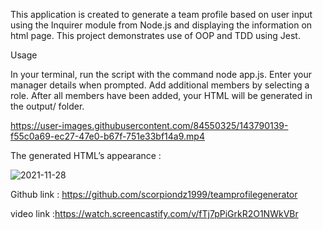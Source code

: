 This application is created to generate a team profile based on user input using the Inquirer module from Node.js and displaying the information on  html page. This project demonstrates use of OOP and TDD using Jest.


Usage

In your terminal, run the script with the command node app.js.
Enter your manager details when prompted.
Add additional members by selecting a role.
After all members have been added, your HTML will be generated in the output/ folder.

https://user-images.githubusercontent.com/84550325/143790139-f55c0a69-ec27-47e0-b67f-751e33bf14a9.mp4

The generated HTML’s appearance :

![2021-11-28](https://user-images.githubusercontent.com/84550325/143790363-93c1dd07-f377-4436-88f4-9918ce2afdfb.png)

Github link : https://github.com/scorpiondz1999/teamprofilegenerator

video link :https://watch.screencastify.com/v/fTj7pPiGrkR2O1NWkVBr



